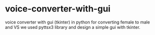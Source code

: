 # voice-converter-with-gui
voice converter with gui (tkinter) in python
for converting female to male and VS we used pyttsx3 library and design a simple gui with tkinter.
